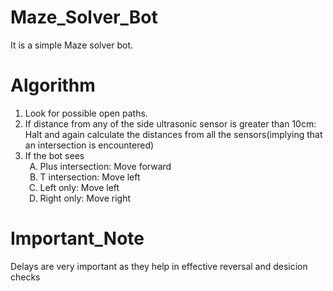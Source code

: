 # Maze_Solver_Bot
It is a simple Maze solver bot.
# Algorithm
<ol type = "1">
<li>Look for possible open paths.</li>
<li>If distance from any of the side ultrasonic sensor is greater than 10cm: Halt and again calculate the distances from all the sensors(implying that an intersection is encountered)</li>
<li>If the bot sees
  <ol type = "A">
    <li>Plus intersection: Move forward</li>
    <li>T intersection: Move left</li>
    <li>Left only: Move left</li>
    <li>Right only: Move right</li>
  </ol>
</li>
</ol>

# Important_Note
Delays are very important as they help in effective reversal and desicion checks
